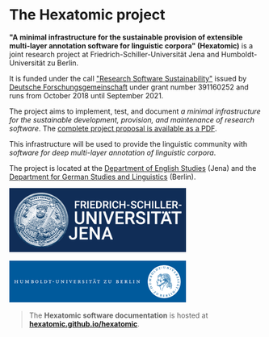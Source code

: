 # The Hexatomic project

**"A minimal infrastructure for the sustainable provision of extensible multi-layer 
annotation software for linguistic corpora" (Hexatomic)** is a joint research project
at Friedrich-Schiller-Universität Jena and Humboldt-Universität zu Berlin.

It is funded under the call ["Research Software Sustainability"](http://www.dfg.de/en/research_funding/programmes/infrastructure/lis/funding_opportunities/call_proposal_software/)
issued by [Deutsche Forschungsgemeinschaft](http://www.dfg.de/en/) under grant
number 391160252 and runs from October 2018 until September 2021. 

The project aims to implement, test, and document *a minimal infrastructure for
the sustainable development, provision, and maintenance of research software*.
The [complete project proposal is available as a PDF](./static/pdf/hexatomic_project_description_website.pdf).

This infrastructure will be used to provide the linguistic community with
*software for deep multi-layer annotation of linguistic corpora*.

The project is located at the 
[Department of English Studies](https://www.iaa.uni-jena.de/en/) (Jena) and the
[Department for German Studies and Linguistics](https://www.linguistik.hu-berlin.de/en) 
(Berlin).

[![Logo of Friedrich-Schiller Universität Jena](fsu.png)](https://www.uni-jena.de/en/start.html)

[![Logo of Humboldt-Universität zu Berlin](hu.png)](https://www.hu-berlin.de/en?set_language=en)

> The **Hexatomic software documentation** is hosted at  
<i class="fa fa-book"></i> [**hexatomic.github.io/hexatomic**](https://hexatomic.github.io/hexatomic).